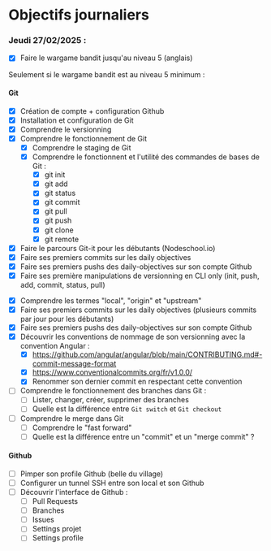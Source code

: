 # Objectifs journaliers

### Jeudi 27/02/2025 :

- [X] Faire le wargame bandit jusqu'au niveau 5 (anglais)

Seulement si le wargame bandit est au niveau 5 minimum :

#### Git

- [X] Création de compte + configuration Github
- [X] Installation et configuration de Git
- [X] Comprendre le versionning
- [X] Comprendre le fonctionnement de Git
  - [X] Comprendre le staging de Git
  - [X] Comprendre le fonctionnent et l'utilité des commandes de bases de Git :
    - [X] git init
    - [X] git add
    - [X] git status
    - [X] git commit
    - [X] git pull
    - [X] git push
    - [X] git clone
    - [X] git remote
- [X] Faire le parcours Git-it pour les débutants (Nodeschool.io)
- [X] Faire ses premiers commits sur les daily objectives
- [X] Faire ses premiers pushs des daily-objectives sur son compte Github
- [X] Faire ses première manipulations de versionning en CLI only (init, push, add, commit, status, pull)

* [X] Comprendre les termes "local", "origin" et "upstream"
* [X] Faire ses premiers commits sur les daily objectives (plusieurs commits par jour pour les débutants)
* [X] Faire ses premiers pushs des daily-objectives sur son compte Github
* [X] Découvrir les conventions de nommage de son versionning avec la convention Angular :
  - [X] https://github.com/angular/angular/blob/main/CONTRIBUTING.md#-commit-message-format
  - [X] https://www.conventionalcommits.org/fr/v1.0.0/
  - [X] Renommer son dernier commit en respectant cette convention
* [ ] Comprendre le fonctionnement des branches dans Git :
  - [ ] Lister, changer, créer, supprimer des branches
  - [ ] Quelle est la différence entre `Git switch` et `Git checkout`
* [ ] Comprendre le merge dans Git
  - [ ] Comprendre le "fast forward"
  - [ ] Quelle est la différence entre un "commit" et un "merge commit" ?

#### Github

- [ ] Pimper son profile Github (belle du village)
- [ ] Configurer un tunnel SSH entre son local et son Github
- [ ] Découvrir l'interface de Github :
  - [ ] Pull Requests
  - [ ] Branches
  - [ ] Issues
  - [ ] Settings projet
  - [ ] Settings profile
